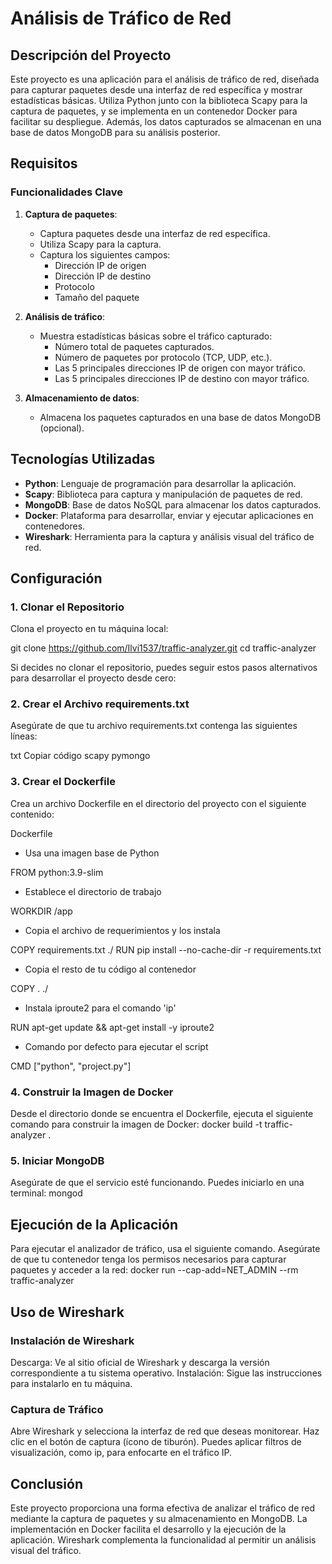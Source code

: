 # Análisis de Tráfico de Red

## Descripción del Proyecto
Este proyecto es una aplicación para el análisis de tráfico de red, diseñada para capturar paquetes desde una interfaz de red específica y mostrar estadísticas básicas. Utiliza Python junto con la biblioteca Scapy para la captura de paquetes, y se implementa en un contenedor Docker para facilitar su despliegue. Además, los datos capturados se almacenan en una base de datos MongoDB para su análisis posterior.

## Requisitos

### Funcionalidades Clave
1. **Captura de paquetes**:
    - Captura paquetes desde una interfaz de red específica.
    - Utiliza Scapy para la captura.
    - Captura los siguientes campos:
        - Dirección IP de origen
        - Dirección IP de destino
        - Protocolo
        - Tamaño del paquete

2. **Análisis de tráfico**:
    - Muestra estadísticas básicas sobre el tráfico capturado:
        - Número total de paquetes capturados.
        - Número de paquetes por protocolo (TCP, UDP, etc.).
        - Las 5 principales direcciones IP de origen con mayor tráfico.
        - Las 5 principales direcciones IP de destino con mayor tráfico.

3. **Almacenamiento de datos**:
    - Almacena los paquetes capturados en una base de datos MongoDB (opcional).

## Tecnologías Utilizadas
- **Python**: Lenguaje de programación para desarrollar la aplicación.
- **Scapy**: Biblioteca para captura y manipulación de paquetes de red.
- **MongoDB**: Base de datos NoSQL para almacenar los datos capturados.
- **Docker**: Plataforma para desarrollar, enviar y ejecutar aplicaciones en contenedores.
- **Wireshark**: Herramienta para la captura y análisis visual del tráfico de red.

## Configuración

### 1. Clonar el Repositorio
Clona el proyecto en tu máquina local:

git clone https://github.com/Ilvi1537/traffic-analyzer.git
cd traffic-analyzer

Si decides no clonar el repositorio, puedes seguir estos pasos alternativos para desarrollar el proyecto desde cero:

### 2. Crear el Archivo requirements.txt

Asegúrate de que tu archivo requirements.txt contenga las siguientes líneas:

txt
Copiar código
scapy
pymongo
### 3. Crear el Dockerfile
Crea un archivo Dockerfile en el directorio del proyecto con el siguiente contenido:

Dockerfile

- Usa una imagen base de Python
  
FROM python:3.9-slim

- Establece el directorio de trabajo
  
WORKDIR /app

- Copia el archivo de requerimientos y los instala
  
COPY requirements.txt ./
RUN pip install --no-cache-dir -r requirements.txt

- Copia el resto de tu código al contenedor
  
COPY . ./

- Instala iproute2 para el comando 'ip'
  
RUN apt-get update && apt-get install -y iproute2

- Comando por defecto para ejecutar el script
  
CMD ["python", "project.py"]

### 4. Construir la Imagen de Docker
Desde el directorio donde se encuentra el Dockerfile, ejecuta el siguiente comando para construir la imagen de Docker:
docker build -t traffic-analyzer .

### 5. Iniciar MongoDB
Asegúrate de que el servicio esté funcionando. Puedes iniciarlo en una terminal:
mongod

## Ejecución de la Aplicación
Para ejecutar el analizador de tráfico, usa el siguiente comando. Asegúrate de que tu contenedor tenga los permisos necesarios para capturar paquetes y acceder a la red:
docker run --cap-add=NET_ADMIN --rm traffic-analyzer

## Uso de Wireshark

### Instalación de Wireshark
Descarga: Ve al sitio oficial de Wireshark y descarga la versión correspondiente a tu sistema operativo.
Instalación: Sigue las instrucciones para instalarlo en tu máquina.

### Captura de Tráfico
Abre Wireshark y selecciona la interfaz de red que deseas monitorear.
Haz clic en el botón de captura (ícono de tiburón).
Puedes aplicar filtros de visualización, como ip, para enfocarte en el tráfico IP.

## Conclusión
Este proyecto proporciona una forma efectiva de analizar el tráfico de red mediante la captura de paquetes y su almacenamiento en MongoDB. La implementación en Docker facilita el desarrollo y la ejecución de la aplicación. Wireshark complementa la funcionalidad al permitir un análisis visual del tráfico.
